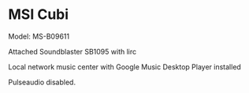 MSI Cubi
=========

Model: MS-B09611

Attached Soundblaster SB1095 with lirc

Local network music center with Google Music Desktop Player installed

Pulseaudio disabled.
